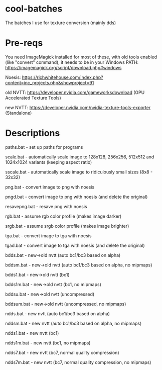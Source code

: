# cool-batches
The batches I use for texture conversion (mainly dds)

# Pre-reqs
You need ImageMagick installed for most of these, with old tools enabled (like "convert" command), it needs to be in your Windows PATH: https://imagemagick.org/script/download.php#windows

Noesis: https://richwhitehouse.com/index.php?content=inc_projects.php&showproject=91

old NVTT: https://developer.nvidia.com/gameworksdownload (GPU Accelerated Texture Tools)

new NVTT: https://developer.nvidia.com/nvidia-texture-tools-exporter (Standalone)

# Descriptions
paths.bat - set up paths for programs

scale.bat - automatically scale image to 128x128, 256x256, 512x512 and 1024x1024 variants (keeping aspect ratio)

sscale.bat - automatically scale image to ridiculously small sizes (8x8 - 32x32)

png.bat - convert image to png with noesis

pngd.bat - convert image to png with noesis (and delete the original)

resavepng.bat - resave png with noesis

rgb.bat - assume rgb color profile (makes image darker)

srgb.bat - assume srgb color profile (makes image brighter)

tga.bat - convert image to tga with noesis

tgad.bat - convert image to tga with noesis (and delete the original)

bdds.bat - new->old nvtt (auto bc1/bc3 based on alpha)

bddsm.bat - new->old nvtt (auto bc1/bc3 based on alpha, no mipmaps)

bdds1.bat - new->old nvtt (bc1)

bdds1m.bat - new->old nvtt (bc1, no mipmaps)

bddsu.bat - new->old nvtt (uncompressed)

bddsum.bat - new->old nvtt (uncompressed, no mipmaps)

ndds.bat - new nvtt (auto bc1/bc3 based on alpha)

nddsm.bat - new nvtt (auto bc1/bc3 based on alpha, no mipmaps)

ndds1.bat - new nvtt (bc1)

ndds1m.bat - new nvtt (bc1, no mipmaps)

ndds7.bat - new nvtt (bc7, normal quality compression)

ndds7m.bat - new nvtt (bc7, normal quality compression, no mipmaps)

